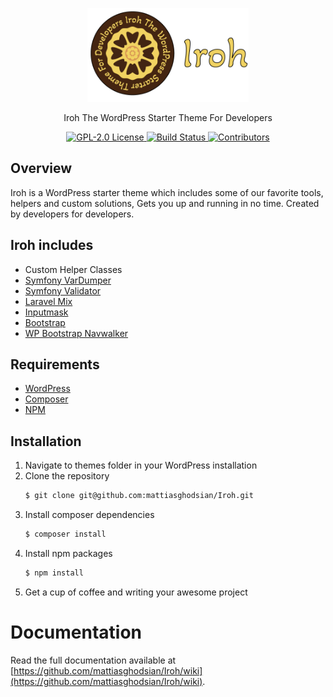 <p align="center">
  <a href="https://github.com/mattiasghodsian/Iroh/">
    <img alt="Iroh" src="assets/img/iroh.png?raw=true" height="150">
  </a>
  <p  align="center">Iroh The WordPress Starter Theme For Developers</p>
</p>

<p align="center">
  <a href="LICENSE">
    <img alt="GPL-2.0 License" src="https://img.shields.io/badge/license-GPL--2.0-purple/?style=flat-square" />
  </a>
  <a href="https://github.com/mattiasghodsian/Iroh/">
    <img alt="Build Status" src="https://img.shields.io/github/stars/mattiasghodsian/iroh?style=flat-square" />
  </a>
  <a href="https://github.com/mattiasghodsian/Iroh/">
    <img alt="Contributors" src="https://img.shields.io/github/contributors/mattiasghodsian/iroh?style=flat-square">  
  </a>
</p>

## Overview
Iroh is a WordPress starter theme which includes some of our favorite tools, helpers and custom solutions, Gets you up and running in no time. Created by developers for developers.

## Iroh includes 

- Custom Helper Classes
- [Symfony VarDumper](https://github.com/symfony/var-dumper)
- [Symfony Validator](https://github.com/symfony/validator)
- [Laravel Mix](https://www.npmjs.com/package/laravel-mix)
- [Inputmask](https://github.com/RobinHerbots/Inputmask)
- [Bootstrap](https://getbootstrap.com/)
- [WP Bootstrap Navwalker](https://github.com/wp-bootstrap/wp-bootstrap-navwalker)

## Requirements

- [WordPress](https://wordpress.org/download/)
- [Composer](https://getcomposer.org/doc/00-intro.md)
- [NPM](https://www.npmjs.com/get-npm)

## Installation

1. Navigate to themes folder in your WordPress installation 
2. Clone the repository
   ```sh
   $ git clone git@github.com:mattiasghodsian/Iroh.git
   ```
3. Install composer dependencies
   ```sh
   $ composer install
   ```
3. Install npm packages
   ```sh
   $ npm install
   ```
4. Get a cup of coffee and writing your awesome project

# Documentation

Read the full documentation available at [https://github.com/mattiasghodsian/Iroh/wiki](https://github.com/mattiasghodsian/Iroh/wiki).
